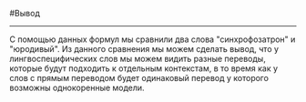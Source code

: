 #Вывод
__________
С помощью данных формул мы сравнили два слова "синхрофозатрон" и "юродивый". Из данного сравнения мы можем сделать вывод, что у лингвоспецифических слов мы можем видить разные переводы, которые будут подходить к отдельным контекстам, в то время как у слов с прямым переводом будет одинаковый перевод у которого возможны однокоренные модели.
